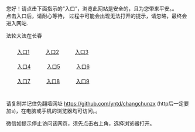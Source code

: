 您好！请点击下面指示的“入口”，浏览此网站是安全的，且为您带来平安。。 <br/>
点击入口后，请耐心等待， 过程中可能会出现无法打开的提示，请忽略，最终会进入网站. </br>

法轮大法在长春<br/>
<div style="padding:10px"><a style="margin:20px" target="_blank" href="https://d2sl6cw4f5rxhz.cloudfront.net/2Qpsp?xcqjop" id="ccLink1" rel="nofollow">入口1</a> <a target="_blank" style="margin:20px" href="https://d3elekozvh5g0q.cloudfront.net/2Qpsp?fbvhhn" id="ccLink2" rel="nofollow">入口2</a> <a style="margin:20px" target="_blank" href="https://d3qpwkfnrx5d5k.cloudfront.net/2Qpsp?eoudpqih" id="ccLink3" rel="nofollow">入口3</a></div>

<div style="padding:10px" ><a style="margin:20px" target="_blank" href="https://d2sl6cw4f5rxhz.cloudfront.net/2Qpsp?xcqjop" id="ccLink4" rel="nofollow">入口4</a> <a style="margin:20px" href="https://d3elekozvh5g0q.cloudfront.net/2Qpsp?fbvhhn" target="_blank" id="ccLink5" rel="nofollow">入口5</a> <a style="margin:20px" href="https://d3qpwkfnrx5d5k.cloudfront.net/2Qpsp?eoudpqih" target="_blank" id="ccLink6" rel="nofollow">入口6</a></div>

<div style="padding:10px"><a style="margin:20px" target="_blank" href="https://d2sl6cw4f5rxhz.cloudfront.net/2Qpsp?xcqjop" id="ccLink7" rel="nofollow">入口7</a> <a style="margin:20px" href="https://d3elekozvh5g0q.cloudfront.net/2Qpsp?fbvhhn" target="_blank" id="ccLink8" rel="nofollow">入口8</a> <a style="margin:20px" target="_blank" href="https://d3qpwkfnrx5d5k.cloudfront.net/2Qpsp?eoudpqih" id="ccLink9" rel="nofollow">入口9</a></div>

<br/>



请复制并记住免翻墙网址 https://github.com/yntd/changchunzx (http后一定要加s)，在电脑或手机的浏览器均可访问。。<br/>

微信如提示停止访问该网页，须先点击右上角，选择浏览器打开。
